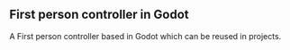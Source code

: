 ## First person controller in Godot

A First person controller based in Godot which can be reused in projects.
